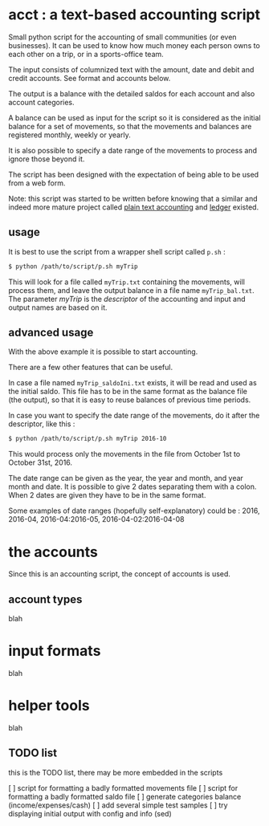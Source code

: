 # acct : a text-based accounting script

Small python script for the accounting of small communities (or
even businesses). It can be used to know how much money each person
owns to each other on a trip, or in a sports-office team.

The input consists of columnized text with the amount, date and 
debit and credit accounts. See format and accounts below.

The output is a balance with the detailed saldos for each account and
also account categories.

A balance can be used as input for the script so it is considered
as the initial balance for a set of movements, so that the movements
and balances are registered monthly, weekly or yearly.

It is also possible to specify a date range of the movements to
process and ignore those beyond it.

The script has been designed with the expectation of being able
to be used from a web form.

Note: this script was started to be written before knowing
that a similar and indeed more mature project called
[plain text accounting](http://plaintextaccounting.org/)
and [ledger](http://ledger-cli.org/) existed.

## usage

It is best to use the script from a wrapper shell script called `p.sh` :

```bash
$ python /path/to/script/p.sh myTrip
```

This will look for a file called `myTrip.txt` containing the
movements, will process them, and leave the output balance in a
file name `myTrip_bal.txt`. The parameter *myTrip* is the
_descriptor_ of the accounting and input and output names
are based on it.


## advanced usage

With the above example it is possible to start accounting. 

There are a few other features that can be useful.

In case a file named `myTrip_saldoIni.txt` exists, it will be
read and used as the initial saldo. This file has to be in
the same format as the balance file (the output), so that it
is easy to reuse balances of previous time periods.

In case you want to specify the date range of the movements, do 
it after the descriptor, like this :

```bash
$ python /path/to/script/p.sh myTrip 2016-10
```

This would process only the movements in the file from October
1st to October 31st, 2016.

The date range can be given as the year, the year and month, and year
month and date. It is possible to give 2 dates separating them
with a colon. When 2 dates are given they have to be in the same format.

Some examples of date ranges (hopefully self-explanatory) could
be : 2016, 2016-04, 2016-04:2016-05, 2016-04-02:2016-04-08


# the accounts

Since this is an accounting script, the concept of accounts is
used.

## account types

blah


# input formats

blah


# helper tools

blah



## TODO list

this is the TODO list, there may be more embedded in the scripts

[ ] script for formatting a badly formatted movements file
[ ] script for formatting a badly formatted saldo file
[ ] generate categories balance (income/expenses/cash)
[ ] add several simple test samples
[ ] try displaying initial output with config and info (sed)

